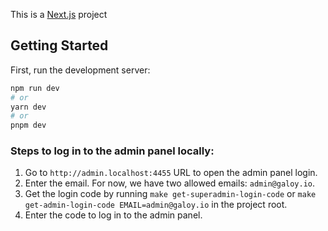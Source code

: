 This is a [Next.js](https://nextjs.org/) project

## Getting Started

First, run the development server:

```bash
npm run dev
# or
yarn dev
# or
pnpm dev
```

### Steps to log in to the admin panel locally:

1. Go to `http://admin.localhost:4455` URL to open the admin panel login.
2. Enter the email. For now, we have two allowed emails: `admin@galoy.io`.
3. Get the login code by running `make get-superadmin-login-code` or `make get-admin-login-code EMAIL=admin@galoy.io` in the project root.
4. Enter the code to log in to the admin panel.
